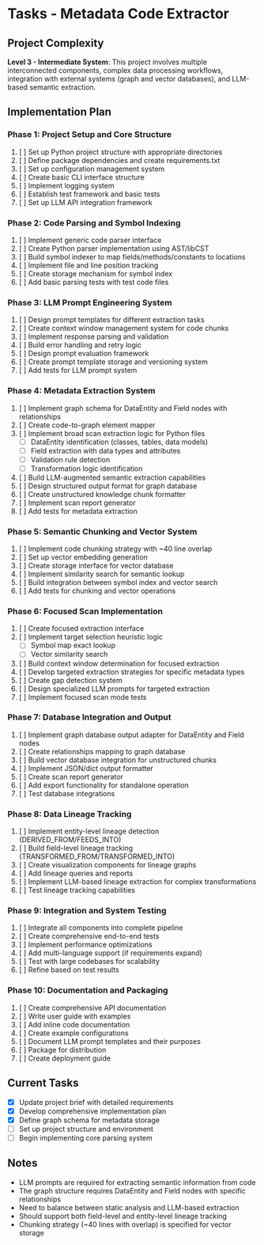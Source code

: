 # Tasks - Metadata Code Extractor

## Project Complexity
**Level 3 - Intermediate System**: This project involves multiple interconnected components, complex data processing workflows, integration with external systems (graph and vector databases), and LLM-based semantic extraction.

## Implementation Plan

### Phase 1: Project Setup and Core Structure
1. [ ] Set up Python project structure with appropriate directories
2. [ ] Define package dependencies and create requirements.txt
3. [ ] Set up configuration management system
4. [ ] Create basic CLI interface structure
5. [ ] Implement logging system
6. [ ] Establish test framework and basic tests
7. [ ] Set up LLM API integration framework

### Phase 2: Code Parsing and Symbol Indexing
1. [ ] Implement generic code parser interface
2. [ ] Create Python parser implementation using AST/libCST
3. [ ] Build symbol indexer to map fields/methods/constants to locations
4. [ ] Implement file and line position tracking
5. [ ] Create storage mechanism for symbol index
6. [ ] Add basic parsing tests with test code files

### Phase 3: LLM Prompt Engineering System
1. [ ] Design prompt templates for different extraction tasks
2. [ ] Create context window management system for code chunks
3. [ ] Implement response parsing and validation
4. [ ] Build error handling and retry logic
5. [ ] Design prompt evaluation framework
6. [ ] Create prompt template storage and versioning system
7. [ ] Add tests for LLM prompt system

### Phase 4: Metadata Extraction System
1. [ ] Implement graph schema for DataEntity and Field nodes with relationships
2. [ ] Create code-to-graph element mapper
3. [ ] Implement broad scan extraction logic for Python files
   - [ ] DataEntity identification (classes, tables, data models)
   - [ ] Field extraction with data types and attributes
   - [ ] Validation rule detection
   - [ ] Transformation logic identification
4. [ ] Build LLM-augmented semantic extraction capabilities
5. [ ] Design structured output format for graph database
6. [ ] Create unstructured knowledge chunk formatter
7. [ ] Implement scan report generator
8. [ ] Add tests for metadata extraction

### Phase 5: Semantic Chunking and Vector System
1. [ ] Implement code chunking strategy with ~40 line overlap
2. [ ] Set up vector embedding generation
3. [ ] Create storage interface for vector database
4. [ ] Implement similarity search for semantic lookup
5. [ ] Build integration between symbol index and vector search
6. [ ] Add tests for chunking and vector operations

### Phase 6: Focused Scan Implementation
1. [ ] Create focused extraction interface
2. [ ] Implement target selection heuristic logic
   - [ ] Symbol map exact lookup
   - [ ] Vector similarity search
3. [ ] Build context window determination for focused extraction
4. [ ] Develop targeted extraction strategies for specific metadata types
5. [ ] Create gap detection system
6. [ ] Design specialized LLM prompts for targeted extraction
7. [ ] Implement focused scan mode tests

### Phase 7: Database Integration and Output
1. [ ] Implement graph database output adapter for DataEntity and Field nodes
2. [ ] Create relationships mapping to graph database
3. [ ] Build vector database integration for unstructured chunks
4. [ ] Implement JSON/dict output formatter
5. [ ] Create scan report generator
6. [ ] Add export functionality for standalone operation
7. [ ] Test database integrations

### Phase 8: Data Lineage Tracking
1. [ ] Implement entity-level lineage detection (DERIVED_FROM/FEEDS_INTO)
2. [ ] Build field-level lineage tracking (TRANSFORMED_FROM/TRANSFORMED_INTO)
3. [ ] Create visualization components for lineage graphs
4. [ ] Add lineage queries and reports
5. [ ] Implement LLM-based lineage extraction for complex transformations
6. [ ] Test lineage tracking capabilities

### Phase 9: Integration and System Testing
1. [ ] Integrate all components into complete pipeline
2. [ ] Create comprehensive end-to-end tests
3. [ ] Implement performance optimizations
4. [ ] Add multi-language support (if requirements expand)
5. [ ] Test with large codebases for scalability
6. [ ] Refine based on test results

### Phase 10: Documentation and Packaging
1. [ ] Create comprehensive API documentation
2. [ ] Write user guide with examples
3. [ ] Add inline code documentation
4. [ ] Create example configurations
5. [ ] Document LLM prompt templates and their purposes
6. [ ] Package for distribution
7. [ ] Create deployment guide

## Current Tasks
- [x] Update project brief with detailed requirements
- [x] Develop comprehensive implementation plan
- [x] Define graph schema for metadata storage
- [ ] Set up project structure and environment
- [ ] Begin implementing core parsing system

## Notes
- LLM prompts are required for extracting semantic information from code
- The graph structure requires DataEntity and Field nodes with specific relationships
- Need to balance between static analysis and LLM-based extraction
- Should support both field-level and entity-level lineage tracking
- Chunking strategy (~40 lines with overlap) is specified for vector storage 